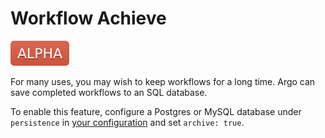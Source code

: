 # Workflow Achieve

![alpha](assets/alpha.svg)

For many uses, you may wish to keep workflows for a long time. Argo can save completed workflows to an SQL database. 

To enable this feature, configure a Postgres or MySQL database under `persistence` in [your configuration](workflow-controller-configmap.yaml) and set `archive: true`.
